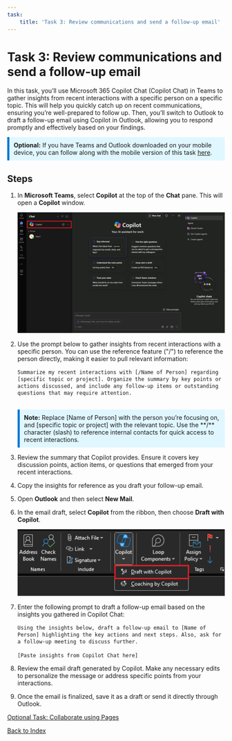 ```yaml
---
task:
    title: 'Task 3: Review communications and send a follow-up email'
---
```


# Task 3: Review communications and send a follow-up email


In this task, you’ll use Microsoft 365 Copilot Chat (Copilot Chat) in Teams to gather insights from recent interactions with a specific person on a specific topic. This will help you quickly catch up on recent communications, ensuring you’re well-prepared to follow up. Then, you’ll switch to Outlook to draft a follow-up email using Copilot in Outlook, allowing you to respond promptly and effectively based on your findings.

<div style="background-color: #e0f7ff; padding: 10px; border-left: 5px solid #0078D4;">
    <strong>Optional:</strong> If you have Teams and Outlook downloaded on your mobile device, you can follow along with the mobile version of this task 
    <a href="https://microsoftlearning.github.io/Microsoft-365-Copilot-Immersion-Experience/Instructions/Labs/PubSec/Task_3_mobile.html" target="_blank">here</a>.
</div>

## Steps

1. In **Microsoft Teams**, select **Copilot** at the top of the **Chat** pane.  This will open a **Copilot** window.
    
    ![screenshot showing Copilot Chat within Teams.](../Media/business-chat-in-teams.png)

1. Use the prompt below to gather insights from recent interactions with a specific person. You can use the reference feature ("/") to reference the person directly, making it easier to pull relevant information:

    ```text
    Summarize my recent interactions with [/Name of Person] regarding [specific topic or project]. Organize the summary by key points or actions discussed, and include any follow-up items or outstanding questions that may require attention.
    ```
    <BR>
    <div style="background-color: #e0f7ff; padding: 10px; border-left: 5px solid #0078D4;">
    <strong>Note:</strong>
    Replace [Name of Person] with the person you’re focusing on, and [specific topic or project] with the relevant topic. Use the **/** character (slash) to reference internal contacts for quick access to recent interactions.
    </div>

1. Review the summary that Copilot provides. Ensure it covers key discussion points, action items, or questions that emerged from your recent interactions.

1. Copy the insights for reference as you draft your follow-up email.

1. Open **Outlook** and then select **New Mail**.

1. In the email draft, select **Copilot** from the ribbon, then choose **Draft with Copilot**.

    ![screenshot showing draft with copilot in Outlook.](../Media/copilot-outlook-desktop.png)


1. Enter the following prompt to draft a follow-up email based on the insights you gathered in Copilot Chat:

    ```text
    Using the insights below, draft a follow-up email to [Name of Person] highlighting the key actions and next steps. Also, ask for a follow-up meeting to discuss further.

    [Paste insights from Copilot Chat here]
    ```
1. Review the email draft generated by Copilot. Make any necessary edits to personalize the message or address specific points from your interactions.

1.  Once the email is finalized, save it as a draft or send it directly through Outlook.

[Optional Task: Collaborate using Pages](https://microsoftlearning.github.io/Microsoft-365-Copilot-Immersion-Experience/Instructions/Labs/PubSec/Optional_Task_1.html)

[Back to Index](https://microsoftlearning.github.io/Microsoft-365-Copilot-Immersion-Experience/)